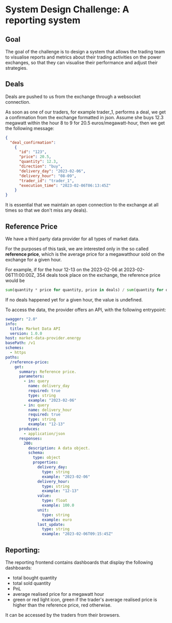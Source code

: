 # System Design Challenge: A reporting system

## Goal
The goal of the challenge is to design a system that allows the trading team to visualise reports and metrics about their 
trading activities on the power exchanges, so that they can visualise their performance and adjust their strategies.

## Deals
Deals are pushed to us from the exchange through a websocket connection. 

As soon as one of our traders, for example trader_1, performs a deal, we get a confirmation from the exchange formatted in json.
Assume she buys 12.3 megawatt within the hour 8 to 9 for 20.5 euros/megawatt-hour, then we get the following message:
```json
{
  "deal_confirmation": 
    {
      "id": "123",
      "price": 20.5,
      "quantity": 12.3,
      "direction": "buy",
      "delivery_day": "2023-02-06",
      "delivery_hour": "08-09",
      "trader_id": "trader_1",
      "execution_time": "2023-02-06T06:13:45Z"
    }
}
```

It is essential that we maintain an open connection to the exchange at all times so that we don't miss any deals).


## Reference Price

We have a third party data provider for all types of market data. 

For the purposes of this task, we are interested only in the so called **reference price**, which is the average price for a megawatthour sold on the exchange for a given hour.

For example, if for the hour 12-13 on the 2023-02-06 at 2023-02-06T11:00:00Z, 354 deals took place on the exchange, the reference price would be
```python
sum(quantity * price for quantity, price in deals) / sum(quantity for quantity in deals)
```
If no deals happened yet for a given hour, the value is undefined.

To access the data, the provider offers an API, with the following entrypoint:

```yaml
swagger: "2.0"
info:
  title: Market Data API
  version: 1.0.0
host: market-data-provider.energy
basePath: /v1
schemes:
  - https
paths:
  /reference-price:
    get:
      summary: Reference price.
      parameters:
        - in: query
          name: delivery_day
          required: true
          type: string
          example: "2023-02-06"
        - in: query
          name: delivery_hour
          required: true
          type: string
          example: "12-13"
      produces:
        - application/json
      responses:
        200:
          description: A data object.
          schema:
            type: object
            properties:
              delivery_day:
                type: string
                example: "2023-02-06"
              delivery_hour:
                type: string
                example: "12-13"
              value:
                type: float
                example: 100.0
              unit:
                type: string
                example: euro
              last_update:
                type: string
                example: "2023-02-06T09:15:45Z"
```

## Reporting:

The reporting frontend contains dashboards that display the following dashboards:
- total bought quantity
- total sold quantity
- PnL
- average realised price for a megawatt hour
- green or red light icon, green if the trader's average realised price is higher than the reference price, red otherwise.

It can be accessed by the traders from their browsers.
